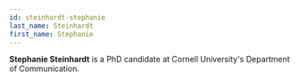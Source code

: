 ```yaml
---
id: steinhardt-stephanie
last_name: Steinhardt
first_name: Stephanie
---
```

**Stephanie Steinhardt** is a PhD candidate at Cornell University's Department of Communication.